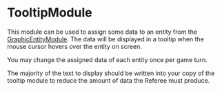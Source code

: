 # TooltipModule

This module can be used to assign some data to an entity from the [GraphicEntityModule](https://github.com/CodinGame/codingame-game-engine/tree/master/engine/modules/entities). The data will be displayed in a tooltip when the mouse cursor hovers over the entity on screen.

You may change the assigned data of each entity once per game turn.

The majority of the text to display should be written into your copy of the tooltip module to reduce the amount of data the Referee must produce.
